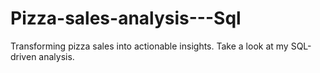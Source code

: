 # Pizza-sales-analysis---Sql
Transforming pizza sales into actionable insights. Take a look at my SQL-driven analysis.
